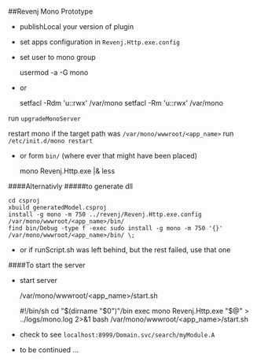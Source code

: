 ##Revenj Mono Prototype

- publishLocal your version of plugin

- set apps configuration in `Revenj.Http.exe.config`

- set user to mono group

    usermod -a -G mono <username>

- or

    setfacl -Rdm 'u:<username>:rwx' /var/mono
    setfacl -Rm 'u:<username>:rwx' /var/mono

run `upgradeMonoServer`

restart mono if the target path was `/var/mono/wwwroot/<app_name>` run `/etc/init.d/mono restart`

- or form `bin/` (where ever that might have been placed)

    mono Revenj.Http.exe |& less


####Alternativly
#####to generate dll

    cd csproj
    xbuild generatedModel.csproj
    install -g mono -m 750 ../revenj/Revenj.Http.exe.config /var/mono/wwwroot/<app_name>/bin/
    find bin/Debug -type f -exec sudo install -g mono -m 750 '{}' /var/mono/wwwroot/<app_name>/bin/ \;

- or if runScript.sh was left behind, but the rest failed, use that one

####To start the server

- start server

    /var/mono/wwwroot/<app_name>/start.sh

    #!/bin/sh
    cd "$(dirname "$0")"/bin
    exec mono Revenj.Http.exe "$@" > ../logs/mono.log 2>&1
    bash /var/mono/wwwroot/<app_name>/start.sh


- check to see `localhost:8999/Domain.svc/search/myModule.A`

- to be continued ...
